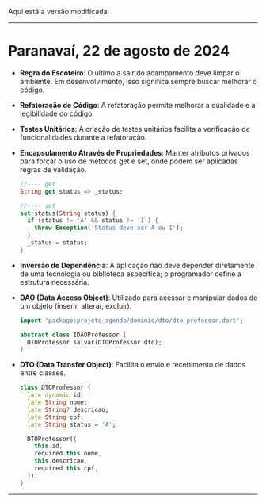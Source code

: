 Aqui está a versão modificada:

---

# Paranavaí, 22 de agosto de 2024

- **Regra do Escoteiro**: O último a sair do acampamento deve limpar o ambiente. Em desenvolvimento, isso significa sempre buscar melhorar o código.
- **Refatoração de Código**: A refatoração permite melhorar a qualidade e a legibilidade do código.
- **Testes Unitários**: A criação de testes unitários facilita a verificação de funcionalidades durante a refatoração.
- **Encapsulamento Através de Propriedades**: Manter atributos privados para forçar o uso de métodos get e set, onde podem ser aplicadas regras de validação.

  ```dart
  //---- get
  String get status => _status;

  //---- set
  set status(String status) {
    if (status != 'A' && status != 'I') {
      throw Exception('Status deve ser A ou I');
    }
    _status = status;
  }
  ```

- **Inversão de Dependência**: A aplicação não deve depender diretamente de uma tecnologia ou biblioteca específica; o programador define a estrutura necessária.
- **DAO (Data Access Object)**: Utilizado para acessar e manipular dados de um objeto (inserir, alterar, excluir).

  ```dart
  import 'package:projeto_agenda/dominio/dto/dto_professor.dart';

  abstract class IDAOProfessor {
    DTOProfessor salvar(DTOProfessor dto);
  }
  ```

- **DTO (Data Transfer Object)**: Facilita o envio e recebimento de dados entre classes.

  ```dart
  class DTOProfessor {
    late dynamic id;
    late String nome;
    late String? descricao;
    late String cpf;
    late String status = 'A';

    DTOProfessor({
      this.id,
      required this.nome,
      this.descricao,
      required this.cpf,
    });
  }
  ```

--- 
